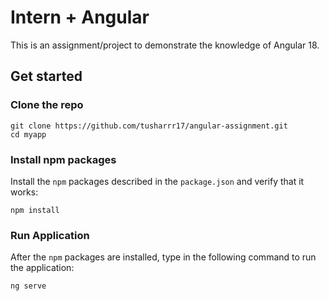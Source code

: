 # Intern + Angular

This is an assignment/project to demonstrate the knowledge of Angular 18. 

## Get started

### Clone the repo

```shell
git clone https://github.com/tusharrr17/angular-assignment.git
cd myapp
```

### Install npm packages

Install the `npm` packages described in the `package.json` and verify that it works:

```shell
npm install
```

### Run Application

After the `npm` packages are installed, type in the following command to run the application:

```shell
ng serve
```